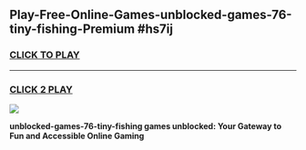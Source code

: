 
## Play-Free-Online-Games-unblocked-games-76-tiny-fishing-Premium #hs7ij
<h3>
<a href="https://premium.freeplayer.one?title=unblocked-games-76-tiny-fishing&ref=8M">CLICK TO PLAY</a></h3>
<hr>

<h3>
<a href="https://premium.freeplayer.one?title=unblocked-games-76-tiny-fishing&ref=8M">CLICK 2 PLAY</a>
  
</h3>

<a href="https://premium.freeplayer.one?title=unblocked-games-76-tiny-fishing&ref=8M"><img src="https://clearcache.store/games.png"></a>


**unblocked-games-76-tiny-fishing games unblocked: Your Gateway to Fun and Accessible Online Gaming**
